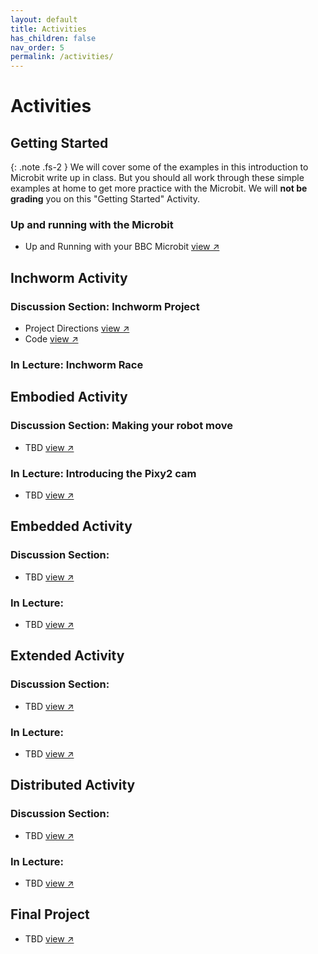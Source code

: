 ```yaml
---
layout: default
title: Activities
has_children: false
nav_order: 5
permalink: /activities/
---
```


# Activities

## Getting Started

{: .note .fs-2 }
We will cover some of the examples in this introduction to Microbit write up in class. But you should all work through these simple examples at home to get more practice with the Microbit. We will **not be grading** you on this "Getting Started" Activity.

### Up and running with the Microbit

- Up and Running with your BBC Microbit <a href="https://microbit.org/get-started/first-steps/introduction/" target="_blank" rel="noopener">view &#x2197;</a>

## Inchworm Activity

### Discussion Section: Inchworm Project

- Project Directions <a href="https://makecode.microbit.org/projects/inchworm" target="_blank" rel="noopener">view &#x2197;</a>
- Code <a href="https://makecode.microbit.org/_Ha2MkTc7kE7P" target="_blank" rel="noopener">view &#x2197;</a>


### In Lecture: Inchworm Race

## Embodied Activity

### Discussion Section: Making your robot move
- TBD <a href="#" target="_blank" rel="noopener">view &#x2197;</a>

### In Lecture: Introducing the Pixy2 cam
- TBD <a href="#" target="_blank" rel="noopener">view &#x2197;</a>

## Embedded Activity

### Discussion Section:
- TBD <a href="#" target="_blank" rel="noopener">view &#x2197;</a>

### In Lecture:
- TBD <a href="#" target="_blank" rel="noopener">view &#x2197;</a>

## Extended Activity

### Discussion Section:
- TBD <a href="#" target="_blank" rel="noopener">view &#x2197;</a>

### In Lecture:
- TBD <a href="#" target="_blank" rel="noopener">view &#x2197;</a>

## Distributed Activity

### Discussion Section:
- TBD <a href="#" target="_blank" rel="noopener">view &#x2197;</a>

### In Lecture:
- TBD <a href="#" target="_blank" rel="noopener">view &#x2197;</a>

## Final Project

- TBD <a href="#" target="_blank" rel="noopener">view &#x2197;</a>
